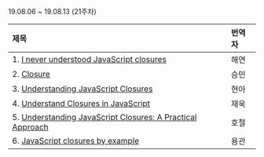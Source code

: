19.08.06 ~ 19.08.13 (21주차)

|     제목     |    번역자    |
| :---------- | :--------- |
| 1. [I never understood JavaScript closures](https://medium.com/dailyjs/i-never-understood-javascript-closures-9663703368e8) | 해연 |
| 2. [Closure](https://javascript.info/closure) | 승민 |
| 3. [Understanding JavaScript Closures](https://github.com/Lee-hyuna/33-js-concepts-kr/wiki/%ED%81%B4%EB%A1%9C%EC%A0%80-%EC%9D%B4%ED%95%B4%ED%95%98%EA%B8%B0) | 현아 |
| 4. [Understand Closures in JavaScript](https://codeburst.io/understand-closures-in-javascript-d07852fa51e7) | 재욱 |
| 5. [Understanding JavaScript Closures: A Practical Approach](https://scotch.io/tutorials/understanding-javascript-closures-a-practical-approach) | 호철 |
| 6. [JavaScript closures by example](https://howchoo.com/g/mge2mji2mtq/javascript-closures-by-example) | 용관 |